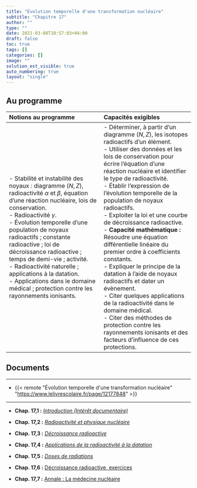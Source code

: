 ```yaml
---
title: "Évolution temporelle d'une transformation nucléaire"
subtitle: "Chapitre 17"
author: ""
type: ""
date: 2021-03-08T10:57:03+04:00
draft: false
toc: true
tags: []
categories: []
image: ""
solution_est_visible: true
auto_numbering: true
layout: "single"
---
```


## Au programme

| Notions au programme | Capacités exigibles |
| :---- | :---- |
| - Stabilité et instabilité des noyaux : diagramme $(N,Z)$, radioactivité $\alpha$ et $\beta$, équation d’une réaction nucléaire, lois de conservation.<br />- Radioactivité $\gamma$.<br />- Évolution temporelle d’une population de noyaux radioactifs ; constante radioactive ; loi de décroissance radioactive ; temps de demi-vie ; activité.<br />- Radioactivité naturelle ; applications à la datation.<br />- Applications dans le domaine médical ; protection contre les rayonnements ionisants. | - Déterminer, à partir d’un diagramme $(N,Z)$, les isotopes radioactifs d’un élément.<br />- Utiliser des données et les lois de conservation pour écrire l’équation d’une réaction nucléaire et identifier le type de radioactivité.<br />- Établir l’expression de l’évolution temporelle de la population de noyaux radioactifs.<br />- Exploiter la loi et une courbe de décroissance radioactive.<br />- **Capacité mathématique :** Résoudre une équation différentielle linéaire du premier ordre à coefficients constants.<br />- Expliquer le principe de la datation à l’aide de noyaux radioactifs et dater un évènement.<br />- Citer quelques applications de la radioactivité dans le domaine médical.<br />- Citer des méthodes de protection contre les rayonnements ionisants et des facteurs d’influence de ces protections.|

## Documents

----

- {{< remote "Évolution temporelle d'une transformation nucléaire" "https://www.lelivrescolaire.fr/page/12177848" >}}

----

- **Chap. 17,1 :** [*Introduction (Intérêt documentaire)*](1-introduction)

- **Chap. 17,2 :** [*Radioactivité et physique nucléaire*](2-radioactivite-physique-nucleaire)

- **Chap. 17,3 :** [*Décroissance radioactive*](3-decroissance-radioactive)

- **Chap. 17,4 :** [*Applications de la radioactivité à la datation*](4-datation)

- **Chap. 17,5 :** [*Doses de radiations*](5-radiations)

- **Chap. 17,6 :** <a href="/terminales-pc/chap-15/chap-15-6/chap-15-6.html" target="_blank">Décroissance radioactive, exercices</a>


- **Chap. 17,7 :** <a href="/terminales-pc/chap-15/chap-15-7/chap-15-07.html" target="_blank">Annale : La médecine nucléaire</a>
